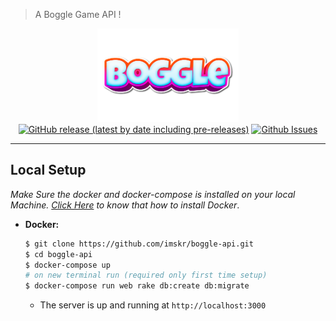 > A Boggle Game API !

<p align="center">
    <img src="public/images/boggle-logo.png" height="150"><br>
    <a href="https://github.com/imskr/boggle-api/releases"><img alt="GitHub release (latest by date including pre-releases)" src="https://img.shields.io/github/v/release/imskr/boggle-api?include_prereleases&style=flat-square"></a>
    <a href="https://github.com/imskr/Rusty-Skywalker/issues"><img alt="Github Issues" src="https://img.shields.io/github/issues/imskr/boggle-api?color=orange&style=flat-square"></a>
</p>
<hr noshade>

## Local Setup

*Make Sure the docker and docker-compose is installed on your local Machine. [Click Here](https://docs.docker.com/install/) to know that how to install Docker*.

- **Docker:**

  ```bash
  $ git clone https://github.com/imskr/boggle-api.git
  $ cd boggle-api
  $ docker-compose up
  # on new terminal run (required only first time setup)
  $ docker-compose run web rake db:create db:migrate
  ```

  - The server is up and running at `http://localhost:3000`
